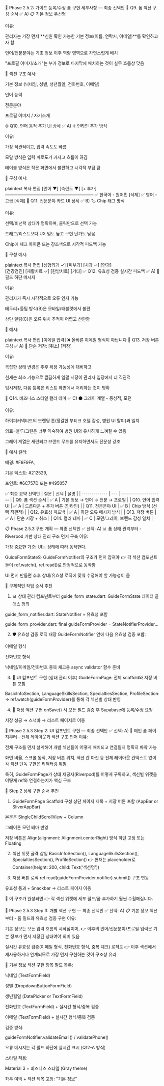 🔧 Phase 2.5.2: 가이드 등록/수정 폼 구현 세부사항 — 최종 선택안
📝 Q9. 폼 섹션 구성 순서
✅ A) 📋 기본 정보 우선형

이유:

관리자는 가장 먼저 **신원 확인 가능한 기본 정보(이름, 연락처, 이메일)**를 확인하고자 함

언어/전문분야는 기초 정보 이후 역량 영역으로 자연스럽게 배치

"프로필 이미지/소개"는 부가 정보로 마지막에 배치하는 것이 실무 흐름상 맞음

📌 섹션 구조 예시:

기본 정보 (닉네임, 성별, 생년월일, 전화번호, 이메일)

언어 능력

전문분야

프로필 이미지 / 자기소개

🌐 Q10. 언어 동적 추가 UI 상세
✅ A) ➕ 인라인 추가 방식

이유:

가장 직관적이고, 입력 속도도 빠름

모달 방식은 입력 피로도가 커지고 흐름이 끊김

테이블 방식은 작은 화면에서 불편하고 시각적 부담 큼

📌 구성 예시:

plaintext
복사
편집
[언어 ▼] [숙련도 ▼] [+ 추가]
─────────────────────────────
✅ 한국어 - 원어민     [삭제]
✅ 영어 - 고급         [삭제]
🏥 Q11. 전문분야 카드 UI 상세
✅ B) 🏷️ Chip 태그 방식

이유:

선택/비선택 상태가 명확하며, 클릭만으로 선택 가능

드래그/리스트보다 UX 밀도 높고 구현 단가도 낮음

Chip에 체크 아이콘 또는 강조색으로 시각적 피드백 가능

📌 구성 예시:

plaintext
복사
편집
[성형외과 ✓] [피부과] [치과 ✓] [안과]  
[건강검진] [재활치료 ✓] [한방치료] [기타]
✅ Q12. 유효성 검증 실시간 피드백
✅ A) 🔴 필드 하단 메시지

이유:

관리자가 즉시 시각적으로 오류 인지 가능

테두리+툴팁 방식(B)은 모바일/태블릿에서 불편

상단 알림(C)은 오류 위치 추적이 어렵고 산만함

📌 예시:

plaintext
복사
편집
[이메일 입력]
❌ 올바른 이메일 형식이 아닙니다
💾 Q13. 저장 버튼 구성
✅ A) 🎯 단순 저장: [취소] [저장]

이유:

복잡한 상태 변경은 추후 확장 가능성에 대비하고

현재는 최소 기능으로 깔끔하게 일괄 저장이 관리자 입장에서 더 직관적

임시저장, 다음 등록은 리스트 화면에서 처리하는 것이 명확

🎨 Q14. 비즈니스 스타일 컬러 테마
✅ C) ⚫ 그레이 계열 - 중성적, 모던

이유:

하이퍼커넥티드의 브랜딩 톤(정갈한 부티크 호텔 감성, 병원 UI 탈피)과 일치

의료=블루/그린은 너무 익숙하여 병원 UI와 유사하게 느껴질 수 있음

그레이 계열은 세련되고 브랜드 무드를 유지하면서도 전문성 강조

📌 예시 컬러:

배경: #F8F9FA,

기본 텍스트: #212529,

포인트: #6C757D 또는 #495057

✅ 최종 요약 선택안
| 질문            | 선택  | 설명                    |
| ------------- | --- | --------------------- |
| Q9. 폼 섹션 순서   | ✅ A | 기본 정보 → 언어 → 전문 → 프로필 |
| Q10. 언어 입력 UI | ✅ A | 드롭다운 + 추가 버튼 (인라인)    |
| Q11. 전문분야 UI  | ✅ B | Chip 방식 (선택 직관적)      |
| Q12. 유효성 피드백  | ✅ A | 하단 오류 메시지 방식          |
| Q13. 저장 버튼    | ✅ A | 단순 저장 + 취소            |
| Q14. 컬러 테마    | ✅ C | 모던/그레이, 브랜드 감성 일치     |

📋 Phase 2.5.3 구현 계획 — 최종 선택안
✅ 선택: A) 📊 폼 상태 관리부터 - Riverpod 기반 상태 관리 구조 먼저 구축
이유:

가장 중요한 기준: UI는 상태에 따라 동작한다.

GuideFormState와 GuideFormNotifier의 구조가 먼저 잡혀야
👉 각 섹션 컴포넌트들이 ref.watch(), ref.read()로 안정적으로 동작함

UI 먼저 만들면 추후 상태/유효성 로직에 맞춰 수정해야 할 가능성이 큼

🚀 구체적인 작업 순서 추천
1. 📊 상태 관리 컴포넌트부터
guide_form_state.dart: GuideFormState 데이터 클래스 정의

guide_form_notifier.dart: StateNotifier<GuideFormState> + 유효성 포함

guide_form_provider.dart: final guideFormProvider = StateNotifierProvider...

2. 🛡️ 유효성 검증 로직 내장
GuideFormNotifier 안에 다음 유효성 검증 포함:

이메일 형식

전화번호 형식

닉네임/이메일/전화번호 중복 체크용 async validator 함수 준비

3. 🎨 UI 컴포넌트 구현 (상태 관리 이후)
GuideFormPage: 전체 scaffold와 저장 버튼 포함

BasicInfoSection, LanguageSkillsSection, SpecialtiesSection, ProfileSection:
→ ref.watch(guideFormProvider)를 통해 각 섹션별 상태 반영

4. 💾 저장 액션 구현
onSave() 시 모든 필드 검증 후 Supabase에 등록/수정 요청

저장 성공 → 스낵바 → 리스트 페이지로 이동

🎉 Phase 2.5.3 Step 2: UI 컴포넌트 구현 — 최종 선택안
✅ 선택: A) 🎨 메인 폼 페이지부터 - 전체 레이아웃과 섹션 구조 먼저
이유:

전체 구조를 먼저 설계해야 개별 섹션들이 어떻게 배치되고 연결될지 명확히 파악 가능

화면 비율, 스크롤 동작, 저장 버튼 위치, 섹션 간 마진 등 전체 레이아웃 컨텍스트 없이 각 섹션 단독 구현은 리팩터링 위험

특히, GuideFormPage가 상태 제공자(Riverpod)를 어떻게 구독하고, 섹션별 위젯을 어떻게 ref와 연결하는지가 핵심 구조

🧩 Step 2 상세 구현 순서 추천
1. GuideFormPage Scaffold 구성
상단 페이지 제목 + 저장 버튼 포함 (AppBar or SliverAppBar)

본문은 SingleChildScrollView + Column

그레이톤 모던 테마 반영

저장 버튼은 Align(alignment: Alignment.centerRight) 방식 하단 고정 또는 Floating

2. 섹션 위젯 골격 삽입
BasicInfoSection(), LanguageSkillsSection(), SpecialtiesSection(), ProfileSection()
👉 현재는 placeholder로 Container(height: 200, child: Text('섹션명'))

3. 저장 버튼 로직
ref.read(guideFormProvider.notifier).submit() 구조 연동

유효성 통과 + Snackbar → 리스트 페이지 이동

📌 이 구조가 완성되면 👉 각 섹션 위젯에 세부 필드/폼 추가하기 훨씬 수월해집니다.

🎯 Phase 2.5.3 Step 3: 개별 섹션 구현 — 최종 선택안
✅ 선택: A) 📋 기본 정보 섹션부터 - 폼 필드와 유효성 검증 구현
이유:

기본 정보는 모든 입력 흐름의 시작점이며,
👉 이후의 언어/전문분야/프로필 입력은 기본 정보가 먼저 저장된 상태여야 의미 있음

실시간 유효성 검증(이메일 형식, 전화번호 형식, 중복 체크) 로직도
👉 이후 섹션에서 재사용하거나 연계되므로 가장 먼저 구현하는 것이 구조상 유리

🧩 기본 정보 섹션 구현 항목
필드 목록:

닉네임 (TextFormField)

성별 (DropdownButtonFormField)

생년월일 (DatePicker or TextFormField)

전화번호 (TextFormField) + 실시간 형식/중복 검증

이메일 (TextFormField) + 실시간 형식/중복 검증

검증 방식:

guideFormNotifier.validateEmail() / validatePhone()

오류 메시지는 각 필드 하단에 실시간 표시 (Q12-A 방식)

스타일 적용:

Material 3 + 비즈니스 스타일 (Gray theme)

좌우 여백 + 섹션 제목 고정: "기본 정보"